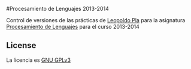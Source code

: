 #Procesamiento de Lenguajes 2013-2014

Control de versiones de las prácticas de [Leopoldo Pla](https://github.com/Lesbinary) para la asignatura [Procesamiento de Lenguajes](http://cv1.cpd.ua.es/ConsPlanesEstudio/cvFichaAsiEEES.asp?wCodEst=C203&wcodasi=34034&wLengua=C&scaca=2013-14) para el curso 2013-2014

## License
La licencia es [GNU GPLv3](http://www.gnu.org/licenses/gpl.txt)
